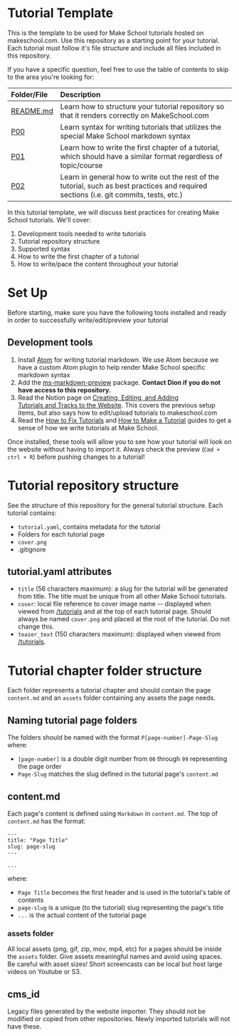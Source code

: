 # Tutorial Template

This is the template to be used for Make School tutorials hosted on makeschool.com. Use this repository as a starting point for your tutorial. Each tutorial must follow it's file structure and include all files included in this repository.

If you have a specific question, feel free to use the table of contents to skip to the area you're looking for:

| Folder/File   | Description |
|:--------------------|:-----------------------|
| [README.md](README.md) | Learn how to structure your tutorial repository so that it renders correctly on MakeSchool.com |
| [P00](P00-Getting-Started/content.md) | Learn syntax for writing tutorials that utilizes the special Make School markdown syntax  |
| [P01](P01-First-Chapter/content.md) | Learn how to write the first chapter of a tutorial, which should have a similar format regardless of topic/course |
| [P02](P02-Writing-Content/content.md) | Learn in general how to write out the rest of the tutorial, such as best practices and required sections (i.e. git commits, tests, etc.) |

In this tutorial template, we will discuss best practices for creating Make School tutorials. We'll cover:

1. Development tools needed to write tutorials
1. Tutorial  repository structure
1. Supported syntax
1. How to write the first chapter of a tutorial
1. How to write/pace the content throughout your tutorial

# Set Up

Before starting, make sure you have the following tools installed and ready in order to successfully write/edit/preview your tutorial

## Development tools

1. Install [Atom](https://atom.io/) for writing tutorial markdown. We use Atom because we have a custom Atom plugin to help render Make School specific markdown syntax
1. Add the [ms-markdown-preview](https://github.com/makeschool/ms-markdown-preview) package. **Contact Dion if you do not have access to this repository.**
1. Read the Notion page on [Creating, Editing, and Adding Tutorials and Tracks to the Website](https://www.notion.so/makeschool/Creating-Editing-and-Adding-Tutorials-and-Tracks-to-the-Website-bd69d5a60b074344a792eee48f12f02e). This covers the previous setup items, but also says how to edit/upload tutorials to makeschool.com
1. Read the [How to Fix Tutorials](https://drive.google.com/open?id=1-xPt7RjGT6kTyuJO9SCcNAy_HPCMqugcwTSQ3Kh4iyY) and [How to Make a Tutorial](https://docs.google.com/document/d/1xZvADsA5bleIwMrhENRm3m-wcHKWZKv1CL9TTI4vJos/edit?usp=sharing) guides to get a sense of how we write tutorials at Make School.

Once installed, these tools will allow you to see how your tutorial will look on the website without having to import it. Always check the preview (`Cmd + ctrl + R`) before pushing changes to a tutorial!

# Tutorial repository structure

See the structure of this repository for the general tutorial structure. Each tutorial contains:

- `tutorial.yaml`, contains metadata for the tutorial
- Folders for each tutorial page
- `cover.png`
- .gitignore

## tutorial.yaml attributes

- `title` (56 characters maximum): a slug for the tutorial will be generated from title. The title must be unique from all other Make School tutorials.
- `cover`: local file reference to cover image name -- displayed when viewed from [/tutorials](https://makeschool.com/tutorials) and at the top of each tutorial page. Should always be named `cover.png` and placed at the root of the tutorial. Do not change this.
- `teaser_text` (150 characters maximum): displayed when viewed from [/tutorials](https://makeschool.com/tutorials).

# Tutorial chapter folder structure

Each folder represents a tutorial chapter and should contain the page `content.md` and an `assets` folder containing any assets the page needs.

## Naming tutorial page folders

The folders should be named with the format `P[page-number]-Page-Slug` where:

- `[page-number]` is a double digit number from `00` through `99` representing the page order
- `Page-Slug` matches the slug defined in the tutorial page's `content.md`

## content.md

Each page's content is defined using `Markdown` in `content.md`. The top of `content.md` has the format:

```
---
title: "Page Title"
slug: page-slug
---

...
```

where:

- `Page Title` becomes the first header and is used in the tutorial's table of contents
- `page-slug` is a unique (to the tutorial) slug representing the page's title
- `...` is the actual content of the tutorial page

### assets folder

All local assets (png, gif, zip, mov, mp4, etc) for a pages should be inside the `assets` folder. Give assets meaningful names and avoid using spaces. Be careful with asset sizes! Short screencasts can be local but host large videos on Youtube or S3.

## cms_id

Legacy files generated by the website importer. They should not be modified or copied from other repositories. Newly imported tutorials will not have these.
